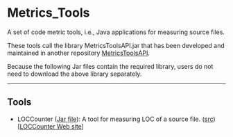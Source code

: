 # Metrics_Tools

A set of code metric tools, i.e., Java applications for measuring source files.

These tools call the library MetricsToolsAPI.jar that has been developed and maintained in another repository [MetricsToolsAPI](https://github.com/amanhirohisa/MetricsToolsAPI/).

Because the following Jar files contain the required library, 
users do not need to download the above library separately.

---

## Tools

* LOCCounter ([Jar file](/LOCCounter.jar)): A tool for measuring LOC of a source file. ([src](/src/org/computer/aman/metrics/size/loc/LOCCounterCUI.java))  
\[[LOCCounter Web site](http://se.cite.ehime-u.ac.jp/tool/LOCCounter/)\]
